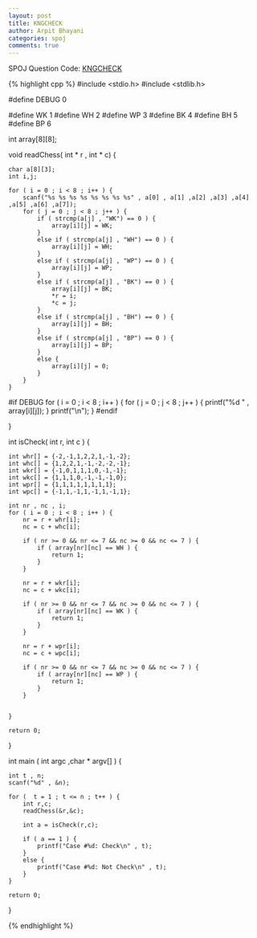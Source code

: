 ```yaml
---
layout: post
title: KNGCHECK
author: Arpit Bhayani
categories: spoj
comments: true
---
```


SPOJ Question Code: [KNGCHECK](http://www.spoj.com/problems/KNGCHECK/)

{% highlight cpp %}
#include <stdio.h>
#include <stdlib.h>

#define DEBUG 0

#define WK 1
#define WH 2
#define WP 3
#define BK 4
#define BH 5
#define BP 6

int array[8][8];

void readChess( int * r , int * c) {

	char a[8][3];
	int i,j;

	for ( i = 0 ; i < 8 ; i++ ) {
		scanf("%s %s %s %s %s %s %s %s" , a[0] , a[1] ,a[2] ,a[3] ,a[4] ,a[5] ,a[6] ,a[7]);
		for ( j = 0 ; j < 8 ; j++ ) {
			if ( strcmp(a[j] , "WK") == 0 ) {
				array[i][j] = WK;
			}
			else if ( strcmp(a[j] , "WH") == 0 ) {
				array[i][j] = WH;
			}
			else if ( strcmp(a[j] , "WP") == 0 ) {
				array[i][j] = WP;
			}
			else if ( strcmp(a[j] , "BK") == 0 ) {
				array[i][j] = BK;
				*r = i;
				*c = j;
			}
			else if ( strcmp(a[j] , "BH") == 0 ) {
				array[i][j] = BH;
			}
			else if ( strcmp(a[j] , "BP") == 0 ) {
				array[i][j] = BP;
			}
			else {
				array[i][j] = 0;
			}
		}
	}

#if DEBUG
	for ( i = 0 ; i < 8 ; i++ ) {
		for ( j = 0 ; j < 8 ; j++ ) {
			printf("%d " , array[i][j]);
		}
		printf("\n");
	}
#endif
	
}

int isCheck( int r, int c ) {

	int whr[] = {-2,-1,1,2,2,1,-1,-2};
	int whc[] = {1,2,2,1,-1,-2,-2,-1};
	int wkr[] = {-1,0,1,1,1,0,-1,-1};
	int wkc[] = {1,1,1,0,-1,-1,-1,0};
	int wpr[] = {1,1,1,1,1,1,1,1};
	int wpc[] = {-1,1,-1,1,-1,1,-1,1};

	int nr , nc , i;
	for ( i = 0 ; i < 8 ; i++ ) {
		nr = r + whr[i];
		nc = c + whc[i];

		if ( nr >= 0 && nr <= 7 && nc >= 0 && nc <= 7 ) {
			if ( array[nr][nc] == WH ) {
				return 1;
			}
		}

		nr = r + wkr[i];
		nc = c + wkc[i];

		if ( nr >= 0 && nr <= 7 && nc >= 0 && nc <= 7 ) {
			if ( array[nr][nc] == WK ) {
				return 1;
			}
		}

		nr = r + wpr[i];
		nc = c + wpc[i];

		if ( nr >= 0 && nr <= 7 && nc >= 0 && nc <= 7 ) {
			if ( array[nr][nc] == WP ) {
				return 1;
			}
		}


	}

	return 0;


}

int main ( int argc ,char * argv[] ) {

	int t , n;
	scanf("%d" , &n);

	for (  t = 1 ; t <= n ; t++ ) {
		int r,c;
		readChess(&r,&c);

		int a = isCheck(r,c);

		if ( a == 1 ) {
			printf("Case #%d: Check\n" , t);
		}
		else {
			printf("Case #%d: Not Check\n" , t);
		}
	}

	return 0;
}

{% endhighlight %}